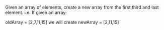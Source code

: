 
Given an array of elements, create a new array from the first,third and last element.
i.e.
If given an array:

oldArray = [2,7,11,15]
    we will create 
newArray = [2,11,15] 

